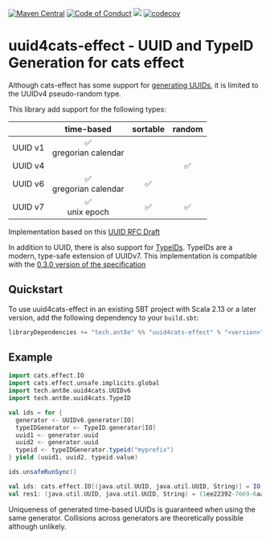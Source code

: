 
[![Maven Central](https://maven-badges.herokuapp.com/maven-central/tech.ant8e/uuid4cats-effect_2.13/badge.svg)](https://maven-badges.herokuapp.com/maven-central/tech.ant8e/uuid4cats-effect_2.13)
[![Code of Conduct](https://img.shields.io/badge/Code%20of%20Conduct-Scala-blue.svg)](CODE_OF_CONDUCT.md)
![](https://github.com/ant8e/uuid4cats-effect/actions/workflows/ci.yml/badge.svg)
[![codecov](https://codecov.io/gh/ant8e/uuid4cats-effect/branch/main/graph/badge.svg?token=QEUSQ3T053)](https://codecov.io/gh/ant8e/uuid4cats-effect)
# uuid4cats-effect -  UUID and TypeID Generation for cats effect


Although cats-effect has some support for [generating UUIDs](https://typelevel.org/cats-effect/api/3.x/cats/effect/std/UUIDGen.html), it is limited to the UUIDv4 pseudo-random type.
                                                                                 

This library add support for the following types:

|         |         time-based         | sortable | random |
|--------:|:--------------------------:|:--------:|:------:|
| UUID v1 | ✅ <br/> gregorian calendar |          |        |
| UUID v4 |                            |          |   ✅    |
| UUID v6 | ✅ <br/> gregorian calendar |    ✅    |        |
| UUID v7 |     ✅ <br/>unix epoch      |    ✅    |   ✅    |

Implementation based on this [UUID RFC Draft](https://datatracker.ietf.org/doc/html/draft-ietf-uuidrev-rfc4122bis-03)

In addition to UUID, there is also support for [TypeIDs](https://github.com/jetpack-io/typeid). TypeIDs are a modern, 
type-safe extension of UUIDv7. This implementation is compatible with the [0.3.0 version of the specification](https://github.com/jetify-com/typeid/tree/main/spec#typeid-specification-version-030)

##  Quickstart

To use uuid4cats-effect in an existing SBT project with Scala 2.13 or a later version, add the following dependency to your
`build.sbt`:

```scala
libraryDependencies += "tech.ant8e" %% "uuid4cats-effect" % "<version>"
```

## Example

```scala
import cats.effect.IO
import cats.effect.unsafe.implicits.global
import tech.ant8e.uuid4cats.UUIDv6
import tech.ant8e.uuid4cats.TypeID

val ids = for {
  generator <- UUIDv6.generator[IO]
  typeIDGenerator <- TypeID.generator[IO]
  uuid1 <- generator.uuid
  uuid2 <- generator.uuid
  typeid <- typeIDGenerator.typeid("myprefix")
} yield (uuid1, uuid2, typeid.value)

ids.unsafeRunSync()

val ids: cats.effect.IO[(java.util.UUID, java.util.UUID, String)] = IO(...)
val res1: (java.util.UUID, java.util.UUID, String) = (1ee22392-7669-6aa0-8000-ca7de6e5d540,1ee22392-766c-61b0-8000-422a97a9dbaa,myprefix_01h5a2ccabe0080m1hrkj0p0qp)
```

Uniqueness of generated time-based UUIDs is guaranteed when using the same generator. 
Collisions across generators are theoretically possible although unlikely.    
